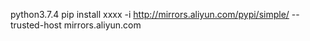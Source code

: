 python3.7.4
pip install xxxx  -i http://mirrors.aliyun.com/pypi/simple/ --trusted-host mirrors.aliyun.com

